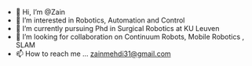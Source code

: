 - 👋 Hi, I’m @Zain
- 👀 I’m interested in Robotics, Automation and Control
- 🌱 I’m currently pursuing Phd in Surgical Robotics at KU Leuven
- 💞️ I’m looking for collaboration on Continuum Robots, Mobile Robotics , SLAM
- 📫 How to reach me ... zainmehdi31@gmail.com

<!---
zainmehdi/zainmehdi is a ✨ special ✨ repository because its `README.md` (this file) appears on your GitHub profile.
You can click the Preview link to take a look at your changes.
--->
